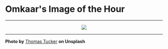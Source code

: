 # Omkaar's Image of the Hour

---

<div align="center">

<a href="https://unsplash.com/photos/jeep-traverses-a-mountain-trail-at-dusk-zGjFTkub2zw">
  <img src="https://images.unsplash.com/photo-1748446432252-3f5926f3b8f7?crop=entropy&cs=tinysrgb&fit=max&fm=jpg&ixid=M3w3NjA2Nzh8MHwxfHJhbmRvbXx8fHx8fHx8fDE3NTA4MjQwMDB8&ixlib=rb-4.1.0&q=80&w=1080" style="max-width:100%; height:auto;">
</a>



</div>

---

**Photo by** [Thomas Tucker](https://unsplash.com/@tents_and_tread) **on Unsplash**
